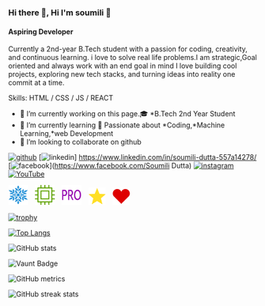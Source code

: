 ### Hi there 👋,  Hi I'm soumili 👋
#### Aspiring Developer
Currently a 2nd-year B.Tech student with a passion for coding, creativity, and continuous learning. i love to solve real life problems.I am strategic,Goal oriented and always work with an end goal in mind
I love building cool projects, exploring new tech stacks, and turning ideas into reality one commit at a time.


Skills:  HTML / CSS / JS / REACT

- 🔭 I’m currently working on this page.🎓 *B.Tech 2nd Year Student  
- 🌱 I’m currently learning 🌱 Passionate about *Coding,*Machine Learning,*web Development 
- 👯 I’m looking to collaborate on github 


[<img src='https://cdn.jsdelivr.net/npm/simple-icons@3.0.1/icons/github.svg' alt='github' height='40'>](https://github.com/Student-soumili)  [<img src='https://cdn.jsdelivr.net/npm/simple-icons@3.0.1/icons/linkedin.svg' alt='linkedin' height='40'>] https://www.linkedin.com/in/soumili-dutta-557a14278/ [<img src='https://cdn.jsdelivr.net/npm/simple-icons@3.0.1/icons/facebook.svg' alt='facebook' height='40'>](https://www.facebook.com/Soumili Dutta)  [<img src='https://cdn.jsdelivr.net/npm/simple-icons@3.0.1/icons/instagram.svg' alt='instagram' height='40'>](https://www.instagram.com/itzzz____mili/)  [<img src='https://cdn.jsdelivr.net/npm/simple-icons@3.0.1/icons/youtube.svg' alt='YouTube' height='40'>](https://www.youtube.com/channel/@soumilidutta9585)  

<a href='https://archiveprogram.github.com/'><img src='https://raw.githubusercontent.com/acervenky/animated-github-badges/master/assets/acbadge.gif' width='40' height='40'></a> <a href='https://docs.github.com/en/developers'><img src='https://raw.githubusercontent.com/acervenky/animated-github-badges/master/assets/devbadge.gif' width='40' height='40'></a> <a href='https://github.com/pricing'><img src='https://raw.githubusercontent.com/acervenky/animated-github-badges/master/assets/pro.gif' width='40' height='40'></a> <a href='https://stars.github.com/'><img src='https://raw.githubusercontent.com/acervenky/animated-github-badges/master/assets/starbadge.gif' width='35' height='35'></a> <a href='https://docs.github.com/en/github/supporting-the-open-source-community-with-github-sponsors'><img src='https://raw.githubusercontent.com/acervenky/animated-github-badges/master/assets/sponsorbadge.gif' width='35' height='35'></a> 

[![trophy](https://github-profile-trophy.vercel.app/?username=Student-soumili)](https://github.com/ryo-ma/github-profile-trophy)

[![Top Langs](https://github-readme-stats.vercel.app/api/top-langs/?username=Student-soumili)](https://github.com/anuraghazra/github-readme-stats)

![GitHub stats](https://github-readme-stats.vercel.app/api?username=Student-soumili&show_icons=true)  

![Vaunt Badge](https://api.vaunt.dev/v1/github/entities/Student-soumili/contributions?format=svg&private=false)  

![GitHub metrics](https://metrics.lecoq.io/Student-soumili)  

![GitHub streak stats](https://streak-stats.demolab.com/?user=Student-soumili)  

